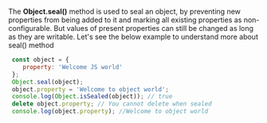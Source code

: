 
  The **Object.seal()** method is used to seal an object, by preventing new properties from being added to it and marking all existing properties as non-configurable. But values of present properties can still be changed as long as they are writable. Let's see the below example to understand more about seal() method

  ```javascript
   const object = {
      property: 'Welcome JS world'
   };
   Object.seal(object);
   object.property = 'Welcome to object world';
   console.log(Object.isSealed(object)); // true
   delete object.property; // You cannot delete when sealed
   console.log(object.property); //Welcome to object world
  ```
